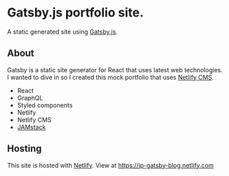 # Gatsby.js portfolio site.

A static generated site using [Gatsby.js](https://www.gatsbyjs.org).

## About

Gatsby is a static site generator for React that uses latest web technologies. I wanted to dive in so I created this mock portfolio that uses [Netlify CMS](https://www.netlifycms.org).

- React
- GraphQL
- Styled components
- Netlify
- Netlify CMS
- [JAMstack](https://jamstack.org)

## Hosting

This site is hosted with [Netlify](https://www.netlify.com). View at https://jp-gatsby-blog.netlify.com
